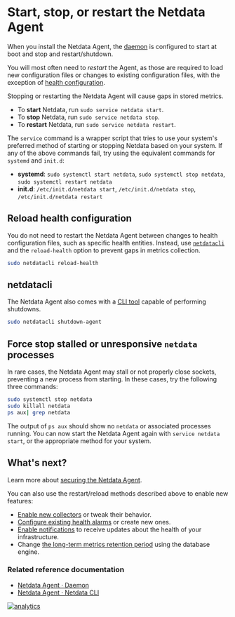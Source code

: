 <!--
title: "Start, stop, or restart the Netdata Agent"
description: "Manage the Netdata Agent daemon, load configuration changes, and troubleshoot stuck processes on systemd and non-systemd nodes."
custom_edit_url: https://github.com/netdata/netdata/edit/master/docs/configure/start-stop-restart.md
-->

# Start, stop, or restart the Netdata Agent

When you install the Netdata Agent, the [daemon](/daemon/README.md) is configured to start at boot and stop and
restart/shutdown.

You will most often need to _restart_ the Agent, as those are required to load new configuration files or changes to
existing configuration files, with the exception of [health configuration](#reload-health-configuration).

Stopping or restarting the Netdata Agent will cause gaps in stored metrics.

-   To **start** Netdata, run `sudo service netdata start`.
-   To **stop** Netdata, run `sudo service netdata stop`.
-   To **restart** Netdata, run `sudo service netdata restart`.

The `service` command is a wrapper script that tries to use your system's preferred method of starting or stopping
Netdata based on your system. If any of the above commands fail, try using the equivalent commands for `systemd` and
`init.d`:

-   **systemd**: `sudo systemctl start netdata`, `sudo systemctl stop netdata`, `sudo systemctl restart netdata`
-   **init.d**: `/etc/init.d/netdata start`, `/etc/init.d/netdata stop`, `/etc/init.d/netdata restart`

## Reload health configuration

You do not need to restart the Netdata Agent between changes to health configuration files, such as specific health
entities. Instead, use [`netdatacli`](#netdatacli) and the `reload-health` option to prevent gaps in metrics collection.

```bash
sudo netdatacli reload-health
```

## netdatacli

The Netdata Agent also comes with a [CLI tool](/cli/README.md) capable of performing shutdowns.

```bash
sudo netdatacli shutdown-agent
```

## Force stop stalled or unresponsive `netdata` processes

In rare cases, the Netdata Agent may stall or not properly close sockets, preventing a new process from starting. In
these cases, try the following three commands:

```bash
sudo systemctl stop netdata
sudo killall netdata
ps aux| grep netdata
```

The output of `ps aux` should show no `netdata` or associated processes running. You can now start the Netdata Agent
again with `service netdata start`, or the appropriate method for your system.

## What's next?

Learn more about [securing the Netdata Agent](/docs/configure/secure-nodes.md).

You can also use the restart/reload methods described above to enable new features:

- [Enable new collectors](/docs/collect/enable-configure.md) or tweak their behavior.
- [Configure existing health alarms](/docs/monitor/configure-alarms.md) or create new ones.
- [Enable notifications](/docs/monitor/enable-notifications.md) to receive updates about the health of your
  infrastructure.
- Change [the long-term metrics retention period](/docs/store/change-metrics-storage.md) using the database engine.

### Related reference documentation

- [Netdata Agent · Daemon](/daemon/README.md)
- [Netdata Agent · Netdata CLI](/cli/README.md)

[![analytics](https://www.google-analytics.com/collect?v=1&aip=1&t=pageview&_s=1&ds=github&dr=https%3A%2F%2Fgithub.com%2Fnetdata%2Fnetdata&dl=https%3A%2F%2Fmy-netdata.io%2Fgithub%2Fdocs%2Fconfigure%2Fstart-stop-restart&_u=MAC~&cid=5792dfd7-8dc4-476b-af31-da2fdb9f93d2&tid=UA-64295674-3)](<>)
